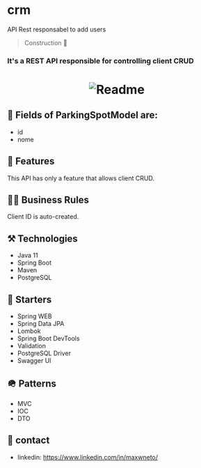 # crm
API Rest responsabel to  add users

> Construction 🚧

### It's a REST API responsible for controlling client CRUD

<h1 align="center">
  <img alt="Readme" title="Readme" src="https://user-images.githubusercontent.com/87916631/167325701-66e7b213-65b6-4712-8a0c-b179cc1cfe8b.png"/>
</h1>


## 🔘 Fields of ParkingSpotModel are:
+ id
+ nome

## 📔 Features
This API has only a feature that allows client CRUD.

## 🤝🏽 Business Rules
Client ID is auto-created.

## ⚒️ Technologies
+ Java 11
+ Spring Boot
+ Maven
+ PostgreSQL

## 🌱 Starters
+ Spring WEB
+ Spring Data JPA
+ Lombok
+ Spring Boot DevTools
+ Validation
+ PostgreSQL Driver
+ Swagger UI

## 🪖 Patterns
+ MVC
+ IOC
+ DTO

## 📲 contact
+ linkedin: https://www.linkedin.com/in/maxwneto/
